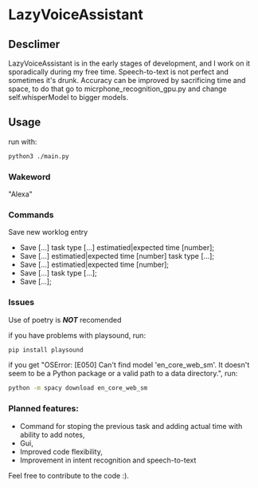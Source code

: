 # LazyVoiceAssistant
## Desclimer
LazyVoiceAssistant is in the early stages of development, and I work on it sporadically during my free time. Speech-to-text is not perfect and sometimes it's drunk. Accuracy can be improved by sacrificing time and space, to do that go to micrphone_recognition_gpu.py and change self.whisperModel to bigger models.

## Usage
run with:
```bash
python3 ./main.py
```
### Wakeword
"Alexa"

### Commands
Save new worklog entry
- Save [...] task type [...] estimatied|expected time [number];
- Save [...] estimatied|expected time [number] task type [...];
- Save [...] estimatied|expected time [number];
- Save [...] task type [...];
- Save [...];

### Issues
Use of poetry is ***NOT*** recomended

if you have problems with playsound, run:
```bash
pip install playsound
```

if you get "OSError: [E050] Can't find model 'en_core_web_sm'. It doesn't seem to be a Python package or a valid path to a data directory.", run:
```bash
python -m spacy download en_core_web_sm
```
### Planned features:
- Command for stoping the previous task and adding actual time with ability to add notes,
- Gui,
- Improved code flexibility,
- Improvement in intent recognition and speech-to-text

Feel free to contribute to the code :).